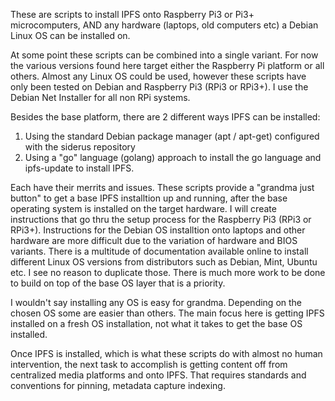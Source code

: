 These are scripts to install IPFS onto Raspberry Pi3 or Pi3+ microcomputers, AND any hardware (laptops, old computers etc) a Debian Linux OS can be installed on.

At some point these scripts can be combined into a single variant. For now the various versions found here target either the Raspberry Pi platform or all others. Almost any Linux OS could be used, however these scripts have only been tested on Debian and Raspberry Pi3 (RPi3 or RPi3+). I use the Debian Net Installer for all non RPi systems.

Besides the base platform, there are 2 different ways IPFS can be installed:
1. Using the standard Debian package manager (apt / apt-get) configured with the siderus repository
2. Using a "go" language (golang) approach to install the go language and ipfs-update to install IPFS.

Each have their merrits and issues. These scripts provide a "grandma just button" to get a base IPFS installtion up and running, after the base operating system is installed on the target hardware. I will create instructions that go thru the setup process for the Raspberry Pi3 (RPi3 or RPi3+). Instructions for the Debian OS installtion onto laptops and other hardware are more difficult due to the variation of hardware and BIOS variants. There is a multitude of documentation available online to install different Linux OS versions from distributors such as Debian, Mint, Ubuntu etc. I see no reason to duplicate those. There is much more work to be done to build on top of the base OS layer that is a priority.

I wouldn't say installing any OS is easy for grandma. Depending on the chosen OS some are easier than others. The main focus here is getting IPFS installed on a fresh OS installation, not what it takes to get the base OS installed.

Once IPFS is installed, which is what these scripts do with almost no human intervention, the next task to accomplish is getting content off from centralized media platforms and onto IPFS. That requires standards and conventions for pinning, metadata capture indexing. 

